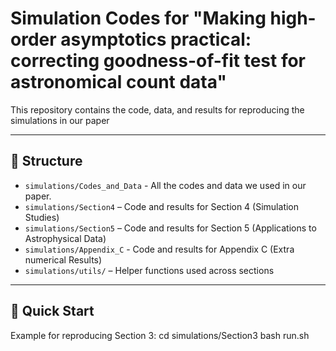 
# Simulation Codes for "Making high-order asymptotics practical: correcting goodness-of-fit test for astronomical count data"

This repository contains the code, data, and results for reproducing the simulations in our paper

---

## 📂 Structure
- `simulations/Codes_and_Data` - All the codes and data we used in our paper.
- `simulations/Section4` – Code and results for Section 4 (Simulation Studies)
- `simulations/Section5` – Code and results for Section 5 (Applications to Astrophysical Data)
- `simulations/Appendix_C` - Code and results for Appendix C (Extra numerical Results)
- `simulations/utils/` – Helper functions used across sections

---

## 🚀 Quick Start
Example for reproducing Section 3:
cd simulations/Section3
bash run.sh

